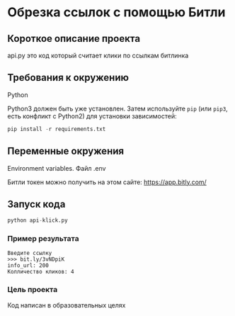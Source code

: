 # Обрезка ссылок с помощью Битли

## Короткое описание проекта
api.py это код который считает клики по ссылкам битлинка

## Требования к окружению
Python

Python3 должен быть уже установлен. 
Затем используйте `pip` (или `pip3`, есть конфликт с Python2) для установки зависимостей:
```python
pip install -r requirements.txt
```

## Переменные окружения
Environment variables.
Файл .env

Битли токен можно получить на этом сайте: https://app.bitly.com/

## Запуск кода
```python
python api-klick.py
```

### Пример результата
```
Введите ссылку 
>>> bit.ly/3vNDpiK
info_url: 200
Колличество кликов: 4
```





### Цель проекта

Код написан в образовательных целях




